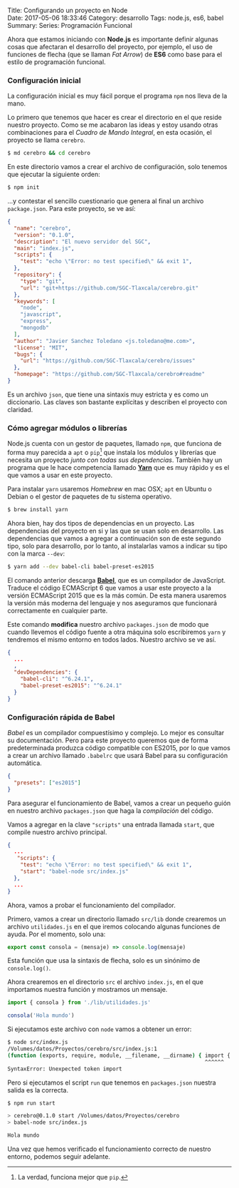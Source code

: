 Title: Configurando un proyecto en Node    
Date: 2017-05-06 18:33:46
Category: desarrollo
Tags: node.js, es6, babel 
Summary: 
Series: Programación Funcional


Ahora que estamos iniciando con **Node.js** es importante definir algunas cosas que afectaran el desarrollo del proyecto, por ejemplo, el uso de funciones de flecha (que se llaman _Fat Arrow_) de __ES6__ como base para el estilo de programación funcional.

### Configuración inicial
La configuración inicial es muy fácil porque el programa `npm` nos lleva de la mano.

Lo primero que tenemos que hacer es crear el directorio en el que reside nuestro proyecto. Como se me acabaron las ideas y estoy usando otras combinaciones para el _Cuadro de Mando Integral_, en esta ocasión, el proyecto se llama `cerebro`.

```bash
$ md cerebro && cd cerebro
```

En este directorio vamos a crear el archivo de configuración, solo tenemos que ejecutar la siguiente orden:

```bash
$ npm init
```

…y contestar el sencillo cuestionario que genera al final un archivo `package.json`. Para este proyecto, se ve así:

```json
{
  "name": "cerebro",
  "version": "0.1.0",
  "description": "El nuevo servidor del SGC",
  "main": "index.js",
  "scripts": {
    "test": "echo \"Error: no test specified\" && exit 1",
  },
  "repository": {
    "type": "git",
    "url": "git+https://github.com/SGC-Tlaxcala/cerebro.git"
  },
  "keywords": [
    "node",
    "javascript",
    "express",
    "mongodb"
  ],
  "author": "Javier Sanchez Toledano <js.toledano@me.com>",
  "license": "MIT",
  "bugs": {
    "url": "https://github.com/SGC-Tlaxcala/cerebro/issues"
  },
  "homepage": "https://github.com/SGC-Tlaxcala/cerebro#readme"
}
```

Es un archivo `json`, que tiene una sintaxis muy estricta y es como un diccionario. Las claves son bastante explícitas y describen el proyecto con claridad.

### Cómo agregar módulos o librerías
Node.js cuenta con un gestor de paquetes, llamado `npm`, que funciona de forma muy parecida a `apt` o `pip`[^1] que instala los módulos y librerías que necesita un proyecto _junto con todas sus dependencias_. También hay un programa que le hace competencia llamado [__Yarn__](https://yarnpkg.com) que es muy rápido y es el que vamos a usar en este proyecto.

Para instalar `yarn` usaremos _Homebrew_ en mac OSX; `apt` en Ubuntu o Debian o el gestor de paquetes de tu sistema operativo.

```bash
$ brew install yarn
```

Ahora bien, hay dos tipos de dependencias en un proyecto. Las dependencias del proyecto en si y las que se usan solo en desarrollo. Las dependencias que vamos a agregar a continuación son de este segundo tipo, solo para desarrollo, por lo tanto, al instalarlas vamos a indicar su tipo con la marca `--dev`:

```bash
$ yarn add --dev babel-cli babel-preset-es2015
```

El comando anterior descarga [__Babel__](https://babeljs.io), que es un compilador de JavaScript. Traduce el código ECMAScript  6 que vamos a usar este proyecto a la versión ECMAScript 2015 que es la más común. De esta manera usaremos la versión más moderna del lenguaje y nos aseguramos que funcionará correctamente en cualquier parte.

Este comando __modifica__ nuestro archivo `packages.json` de modo que cuando llevemos el código fuente a otra máquina solo escribiremos `yarn` y tendremos el mismo entorno en todos lados. Nuestro archivo se ve así.

```json
{
  ...
  ,
  "devDependencies": {
    "babel-cli": "^6.24.1",
    "babel-preset-es2015": "^6.24.1"
  }
}
```

### Configuración rápida de Babel

_Babel_ es un compilador compuestísimo y complejo. Lo mejor es consultar su documentación. Pero para este proyecto queremos que de forma predeterminada produzca código compatible con ES2015, por lo que vamos a crear un archivo llamado `.babelrc` que usará Babel para su configuración automática.

```json
{
  "presets": ["es2015"]
}
```

Para asegurar el funcionamiento de Babel, vamos a crear un pequeño guión en nuestro archivo `packages.json` que haga la _compilación_ del código.

Vamos a agregar en la clave `"scripts"` una entrada llamada `start`, que compile nuestro archivo principal.

```json
{
  ...
   "scripts": {
    "test": "echo \"Error: no test specified\" && exit 1",
    "start": "babel-node src/index.js"
  },
  ...
}
```

Ahora, vamos a probar el funcionamiento del compilador.

Primero, vamos a crear un directorio llamado `src/lib` donde crearemos un archivo `utilidades.js` en el que iremos colocando algunas funciones de ayuda. Por el momento, solo una:

```js
export const consola = (mensaje) => console.log(mensaje)
```

Esta función que usa la sintaxis de flecha, solo es un sinónimo de `console.log()`. 

Ahora crearemos en el directorio `src` el archivo `index.js`, en el que importamos nuestra función y mostramos un mensaje.

```js
import { consola } from './lib/utilidades.js'

consola('Hola mundo')
```

Si ejecutamos este archivo con `node` vamos a obtener un error:

```sh
$ node src/index.js                                                                      
/Volumes/datos/Proyectos/cerebro/src/index.js:1
(function (exports, require, module, __filename, __dirname) { import { consola } from 'lib/utilidades'
                                                              ^^^^^^
SyntaxError: Unexpected token import
```

Pero si ejecutamos el script `run` que tenemos en `packages.json` nuestra salida es la correcta.

```sh
$ npm run start

> cerebro@0.1.0 start /Volumes/datos/Proyectos/cerebro
> babel-node src/index.js

Hola mundo
```

[^1]: La verdad, funciona mejor que `pip`.

Una vez que hemos verificado el funcionamiento correcto de nuestro entorno, podemos seguir adelante.